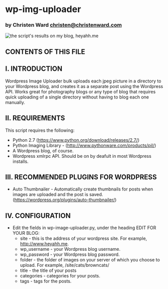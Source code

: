 # wp-img-uploader
### by Christen Ward christen@christenward.com

![the script's results on my blog, heyahh.me](http://i.imgur.com/Jq4KJcy.png)

CONTENTS OF THIS FILE
---------------------

 
I. INTRODUCTION
------------
Wordpress Image Uploader bulk uploads each jpeg picture in a directory to 
your Wordpress blog, and creates it as a separate post using the Wordpress
API. Works great for photography blogs or any type of blog that requires 
quick uploading of a single directory without having to blog each one manually.

II. REQUIREMENTS
------------
This script requires the following:
 * Python 2.7 (https://www.python.org/download/releases/2.7/)
 * Python Imaging Library - (http://www.pythonware.com/products/pil/)
 * A Wordpress blog, of course.
 * Wordpress xmlrpc API. Should be on by deafult in most Wordpress installs.
 
III. RECOMMENDED PLUGINS FOR WORDPRESS
-------------------
 * Auto Thumbnailer - Automatically create thumbnails for posts when images are uploaded and the 
   post is saved. (https://wordpress.org/plugins/auto-thumbnailer/)
   

IV. CONFIGURATION
-------------
 * Edit the fields in wp-image-uploader.py, under the heading EDIT FOR YOUR BLOG:
   * site - this is the address of your wordpress site. For example, http://www.heyahh.me.
   * wp_username - your Wordpress blog username.
   * wp_password - your Wordpress blog password.
   * folder - the folder of images on your server of which you choose to upload. For example, /site/cats/browncats/
   * title - the title of your posts
   * categories - categories for your posts.
   * tags - tags for the posts.
